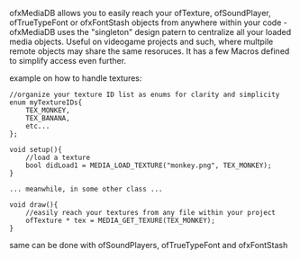 ofxMediaDB allows you to easily reach your ofTexture, ofSoundPlayer, ofTrueTypeFont or ofxFontStash objects from anywhere within your code - ofxMediaDB uses the "singleton" design patern to centralize all your loaded media objects. Useful on videogame projects and such, where multpile remote objects may share the same resoruces. It has a few Macros defined to simplify access even further.

example on how to handle textures:

	//organize your texture ID list as enums for clarity and simplicity
	enum myTextureIDs{ 
		TEX_MONKEY, 
		TEX_BANANA,
		etc...
	};
	
	void setup(){
		//load a texture
		bool didLoad1 = MEDIA_LOAD_TEXTURE("monkey.png", TEX_MONKEY);
	}
	
	... meanwhile, in some other class ...
	
	void draw(){	
		//easily reach your textures from any file within your project
		ofTexture * tex = MEDIA_GET_TEXURE(TEX_MONKEY);
	}
	
same can be done with ofSoundPlayers, ofTrueTypeFont and ofxFontStash